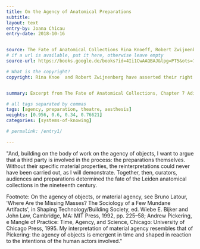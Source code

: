 ```yaml
---
title: On the Agency of Anatomical Preparations
subtitle:
layout: text
entry-by: Joana Chicau
entry-date: 2018-10-16


source: The Fate of Anatomical Collections Rina Knoeff, Robert Zwijnenberg. Ashgate Publishing Company (2015)
# if a url is available, put it here, otherwise leave empty
source-url: https://books.google.de/books?id=4Ii1CwAAQBAJ&lpg=PT5&ots=7MRH3PJGTy&dq=The%20Fate%20of%20Anatomical%20Collections%20Rina%20Knoeff%2C%20Robert%20Zwijnenberg.%20Ashgate%20Publishing%20Company%20(2015)&pg=PP1#v=onepage&q=The%20Fate%20of%20Anatomical%20Collections%20Rina%20Knoeff,%20Robert%20Zwijnenberg.%20Ashgate%20Publishing%20Company%20(2015)&f=false

# What is the copyright?
copyright: Rina Knoe  and Robert Zwijnenberg have asserted their right under the copyright, Designs and Patents act, 1988, to be identified as the editors of this work.


summary: Excerpt from The Fate of Anatomical Collections, Chapter 7 Adieu Albinus &#58; How the Preparations in the Nineteenth-Century Leiden Anatomical Collections Lost their Past by Hieke Huistra

# all tags separated by commas
tags: [agency, preparation, theatre, aesthesis]
weights: [0.956, 0.6, 0.34, 0.76621]
categories: [systems-of-knowing]

# permalink: /entry1/

---
```


"And, building on the body of work on the agency of objects, I want to argue that a third party is involved in the process: the preparations themselves. Without their specific material properties, the reinterpretations could never have been carried out, as I will demonstrate. Together, then, curators, audiences and preparations determined the fate of the Leiden anatomical collections in the nineteenth century.

Footnote: On the agency of objects, or material agency, see Bruno Latour, 'Where Are the Missing Masses? The Sociology of a Few Mundane Artifacts', in Shaping Technology/Building Society, ed. Wiebe E. Bijker and John Law, Cambridge, MA: MIT Press, 1992, pp. 225–58; Andrew Pickering,  e Mangle of Practice: Time, Agency, and Science, Chicago: University of Chicago Press, 1995. My interpretation of material agency resembles that of Pickering: the agency of objects is emergent in time and shaped in reaction to the intentions of the human actors involved."
